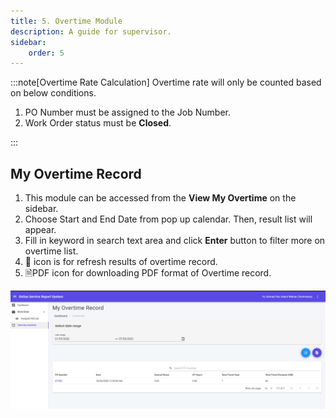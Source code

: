 ```yaml
---
title: 5. Overtime Module
description: A guide for supervisor.
sidebar:
    order: 5
---
```


:::note[Overtime Rate Calculation]
Overtime rate will only be counted based on below conditions.
1. PO Number must be assigned to the Job Number.
2. Work Order status must be **Closed**.

:::

## My Overtime Record

1. This module can be accessed from the **View My Overtime** on the sidebar.
2. Choose Start and End Date from pop up calendar. Then, result list will appear.
3. Fill in keyword in search text area and click **Enter** button to filter more on overtime list.
4. 🔄 icon is for refresh results of overtime record.
5. 🗎PDF icon for downloading PDF format of Overtime record.

![Overtime List](../../../assets/technician/overtime/opserv-user-ot.png)